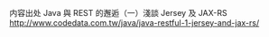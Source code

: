 内容出处
Java 與 REST 的邂逅（一）淺談 Jersey 及 JAX-RS
http://www.codedata.com.tw/java/java-restful-1-jersey-and-jax-rs/